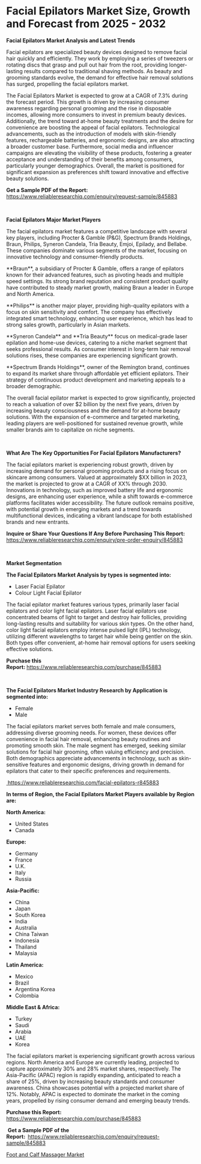 <p><h1>Facial Epilators Market Size, Growth and Forecast from 2025 - 2032</h1></p><p><strong>Facial Epilators Market Analysis and Latest Trends</strong></p>
<p><p>Facial epilators are specialized beauty devices designed to remove facial hair quickly and efficiently. They work by employing a series of tweezers or rotating discs that grasp and pull out hair from the root, providing longer-lasting results compared to traditional shaving methods. As beauty and grooming standards evolve, the demand for effective hair removal solutions has surged, propelling the facial epilators market.</p><p>The Facial Epilators Market is expected to grow at a CAGR of 7.3% during the forecast period. This growth is driven by increasing consumer awareness regarding personal grooming and the rise in disposable incomes, allowing more consumers to invest in premium beauty devices. Additionally, the trend toward at-home beauty treatments and the desire for convenience are boosting the appeal of facial epilators. Technological advancements, such as the introduction of models with skin-friendly features, rechargeable batteries, and ergonomic designs, are also attracting a broader customer base. Furthermore, social media and influencer campaigns are elevating the visibility of these products, fostering a greater acceptance and understanding of their benefits among consumers, particularly younger demographics. Overall, the market is positioned for significant expansion as preferences shift toward innovative and effective beauty solutions.</p></p>
<p><strong>Get a Sample PDF of the Report:&nbsp;</strong> <a href="https://www.reliableresearchiq.com/enquiry/request-sample/845883?utm_campaign=2299&utm_medium=2&utm_source=Github&utm_content=ia&utm_term=05042025&utm_id=facial-epilators">https://www.reliableresearchiq.com/enquiry/request-sample/845883</a></p>
<p>&nbsp;</p>
<p><strong>Facial Epilators Major Market Players</strong></p>
<p><p>The facial epilators market features a competitive landscape with several key players, including Procter & Gamble (P&G), Spectrum Brands Holdings, Braun, Philips, Syneron Candela, Tria Beauty, Emjoi, Epilady, and Bellabe. These companies dominate various segments of the market, focusing on innovative technology and consumer-friendly products.</p><p>**Braun**, a subsidiary of Procter & Gamble, offers a range of epilators known for their advanced features, such as pivoting heads and multiple speed settings. Its strong brand reputation and consistent product quality have contributed to steady market growth, making Braun a leader in Europe and North America.</p><p>**Philips** is another major player, providing high-quality epilators with a focus on skin sensitivity and comfort. The company has effectively integrated smart technology, enhancing user experience, which has lead to strong sales growth, particularly in Asian markets.</p><p>**Syneron Candela** and **Tria Beauty** focus on medical-grade laser epilation and home-use devices, catering to a niche market segment that seeks professional results. As consumer interest in long-term hair removal solutions rises, these companies are experiencing significant growth.</p><p>**Spectrum Brands Holdings**, owner of the Remington brand, continues to expand its market share through affordable yet efficient epilators. Their strategy of continuous product development and marketing appeals to a broader demographic.</p><p>The overall facial epilator market is expected to grow significantly, projected to reach a valuation of over $2 billion by the next five years, driven by increasing beauty consciousness and the demand for at-home beauty solutions. With the expansion of e-commerce and targeted marketing, leading players are well-positioned for sustained revenue growth, while smaller brands aim to capitalize on niche segments.</p></p>
<p>&nbsp;</p>
<p><strong>What Are The Key Opportunities For Facial Epilators Manufacturers?</strong></p>
<p><p>The facial epilators market is experiencing robust growth, driven by increasing demand for personal grooming products and a rising focus on skincare among consumers. Valued at approximately $XX billion in 2023, the market is projected to grow at a CAGR of XX% through 2030. Innovations in technology, such as improved battery life and ergonomic designs, are enhancing user experience, while a shift towards e-commerce platforms facilitates wider accessibility. The future outlook remains positive, with potential growth in emerging markets and a trend towards multifunctional devices, indicating a vibrant landscape for both established brands and new entrants.</p></p>
<p><strong>Inquire or Share Your Questions If Any Before Purchasing This Report:</strong> <a href="https://www.reliableresearchiq.com/enquiry/pre-order-enquiry/845883?utm_campaign=2299&utm_medium=2&utm_source=Github&utm_content=ia&utm_term=05042025&utm_id=facial-epilators">https://www.reliableresearchiq.com/enquiry/pre-order-enquiry/845883</a></p>
<p>&nbsp;</p>
<p><strong>Market Segmentation</strong></p>
<p><strong>The Facial Epilators Market Analysis by types is segmented into:</strong></p>
<p><ul><li>Laser Facial Epilator</li><li>Colour Light Facial Epilator</li></ul></p>
<p><p>The facial epilator market features various types, primarily laser facial epilators and color light facial epilators. Laser facial epilators use concentrated beams of light to target and destroy hair follicles, providing long-lasting results and suitability for various skin types. On the other hand, color light facial epilators employ intense pulsed light (IPL) technology, utilizing different wavelengths to target hair while being gentler on the skin. Both types offer convenient, at-home hair removal options for users seeking effective solutions.</p></p>
<p><strong>Purchase this Report:&nbsp;</strong><a href="https://www.reliableresearchiq.com/purchase/845883?utm_campaign=2299&utm_medium=2&utm_source=Github&utm_content=ia&utm_term=05042025&utm_id=facial-epilators">https://www.reliableresearchiq.com/purchase/845883</a></p>
<p>&nbsp;</p>
<p><strong>The Facial Epilators Market Industry Research by Application is segmented into:</strong></p>
<p><ul><li>Female</li><li>Male</li></ul></p>
<p><p>The facial epilators market serves both female and male consumers, addressing diverse grooming needs. For women, these devices offer convenience in facial hair removal, enhancing beauty routines and promoting smooth skin. The male segment has emerged, seeking similar solutions for facial hair grooming, often valuing efficiency and precision. Both demographics appreciate advancements in technology, such as skin-sensitive features and ergonomic designs, driving growth in demand for epilators that cater to their specific preferences and requirements.</p></p>
<p><a href="https://www.reliableresearchiq.com/facial-epilators-r845883?utm_campaign=2299&utm_medium=2&utm_source=Github&utm_content=ia&utm_term=05042025&utm_id=facial-epilators">&nbsp;https://www.reliableresearchiq.com/facial-epilators-r845883</a></p>
<p><strong>In terms of Region, the Facial Epilators Market Players available by Region are:</strong></p>
<p>
    <p> <strong> North America: </strong>
        <ul>
            <li>United States</li>
            <li>Canada</li>
        </ul>
        </p> 
    <p> <strong> Europe: </strong>
        <ul>
            <li>Germany</li>
            <li>France</li>
            <li>U.K.</li>
            <li>Italy</li>
            <li>Russia</li>
        </ul>
        </p> 
    <p> <strong> Asia-Pacific: </strong>
        <ul>
            <li>China</li>
            <li>Japan</li>
            <li>South Korea</li>
            <li>India</li>
            <li>Australia</li>
            <li>China Taiwan</li>
            <li>Indonesia</li>
            <li>Thailand</li>
            <li>Malaysia</li>
        </ul>
        </p> 
    <p> <strong> Latin America: </strong>
        <ul>
            <li>Mexico</li>
            <li>Brazil</li>
            <li>Argentina Korea</li>
            <li>Colombia</li>
        </ul>
        </p> 
    <p> <strong> Middle East & Africa: </strong>
        <ul>
            <li>Turkey</li>
            <li>Saudi</li>
            <li>Arabia</li>
            <li>UAE</li>
            <li>Korea</li>
        </ul>
    </p>
    </p>
<p><p>The facial epilators market is experiencing significant growth across various regions. North America and Europe are currently leading, projected to capture approximately 30% and 28% market shares, respectively. The Asia-Pacific (APAC) region is rapidly expanding, anticipated to reach a share of 25%, driven by increasing beauty standards and consumer awareness. China showcases potential with a projected market share of 12%. Notably, APAC is expected to dominate the market in the coming years, propelled by rising consumer demand and emerging beauty trends.</p></p>
<p><strong>Purchase this Report: </strong><a href="https://www.reliableresearchiq.com/purchase/845883?utm_campaign=2299&utm_medium=2&utm_source=Github&utm_content=ia&utm_term=05042025&utm_id=facial-epilators">https://www.reliableresearchiq.com/purchase/845883</a></p>
<p>&nbsp;<strong>Get a Sample PDF of the Report:&nbsp;&nbsp;</strong><a href="https://www.reliableresearchiq.com/enquiry/request-sample/845883?utm_campaign=2299&utm_medium=2&utm_source=Github&utm_content=ia&utm_term=05042025&utm_id=facial-epilators">https://www.reliableresearchiq.com/enquiry/request-sample/845883</a></p>
<p><strong></strong></p>
<p><p><a href="https://github.com/dmitriyvo6rog/Market-Research-Report-List-1/blob/main/foot-and-calf-massager-market.md?utm_campaign=2299&utm_medium=2&utm_source=Github&utm_content=ia&utm_term=05042025&utm_id=facial-epilators">Foot and Calf Massager Market</a></p></p>